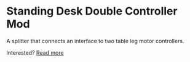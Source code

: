 # Standing Desk Double Controller Mod

A splitter that connects an interface to two table leg motor controllers.

Interested? [Read more](https://silviobraendle.ch/post/standing-desk-double-controller-mod/)
